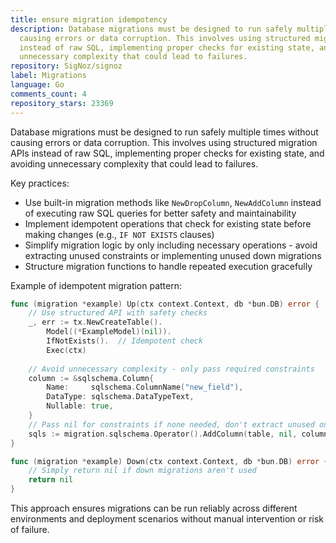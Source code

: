```yaml
---
title: ensure migration idempotency
description: Database migrations must be designed to run safely multiple times without
  causing errors or data corruption. This involves using structured migration APIs
  instead of raw SQL, implementing proper checks for existing state, and avoiding
  unnecessary complexity that could lead to failures.
repository: SigNoz/signoz
label: Migrations
language: Go
comments_count: 4
repository_stars: 23369
---
```


Database migrations must be designed to run safely multiple times without causing errors or data corruption. This involves using structured migration APIs instead of raw SQL, implementing proper checks for existing state, and avoiding unnecessary complexity that could lead to failures.

Key practices:
- Use built-in migration methods like `NewDropColumn`, `NewAddColumn` instead of executing raw SQL queries for better safety and maintainability
- Implement idempotent operations that check for existing state before making changes (e.g., `IF NOT EXISTS` clauses)
- Simplify migration logic by only including necessary operations - avoid extracting unused constraints or implementing unused down migrations
- Structure migration functions to handle repeated execution gracefully

Example of idempotent migration pattern:
```go
func (migration *example) Up(ctx context.Context, db *bun.DB) error {
    // Use structured API with safety checks
    _, err := tx.NewCreateTable().
        Model((*ExampleModel)(nil)).
        IfNotExists().  // Idempotent check
        Exec(ctx)
    
    // Avoid unnecessary complexity - only pass required constraints
    column := &sqlschema.Column{
        Name:     sqlschema.ColumnName("new_field"),
        DataType: sqlschema.DataTypeText,
        Nullable: true,
    }
    // Pass nil for constraints if none needed, don't extract unused ones
    sqls := migration.sqlschema.Operator().AddColumn(table, nil, column, nil)
}

func (migration *example) Down(ctx context.Context, db *bun.DB) error {
    // Simply return nil if down migrations aren't used
    return nil
}
```

This approach ensures migrations can be run reliably across different environments and deployment scenarios without manual intervention or risk of failure.